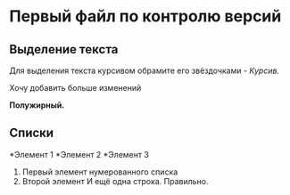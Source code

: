 # Первый файл по контролю версий

## Выделение текста

Для выделения текста курсивом обрамите его звёздочками - *Курсив.*

Хочу добавить больше изменений

**Полужирный.**

## Cписки
*Элемент 1
*Элемент 2
*Элемент 3

1. Первый элемент нумерованного списка
2. Второй элемент
И ещё одна строка.
Правильно.
